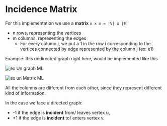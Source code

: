 # Incidence Matrix
For this implementation we use a **matrix** `n x m = |V| x |E|` 
* n rows, representing the vertices
* m columns, representing the edges
  * For every column j, we put a 1 in the row i corresponding to the vertices
  connected by edge represented by the column j (ex: e1)

Example: this undirected graph right here, would be implemented like this

![ex Un graph ML](https://github.com/PayThePizzo/DataStrutucures-Algorithms/blob/main/Resources/exUngraphIM.png?raw=TRUE)

![ex un Matrix ML](https://github.com/PayThePizzo/DataStrutucures-Algorithms/blob/main/Resources/exUnmatrixIM.png?raw=TRUE)

All the columns are different from each other, since they represent different kind of 
information.

In the case we face a directed graph:
* -1 if the edge is **incident** from/ leaves vertex u, 
* +1 if the edge is **incident** to/ enters vertex v.

